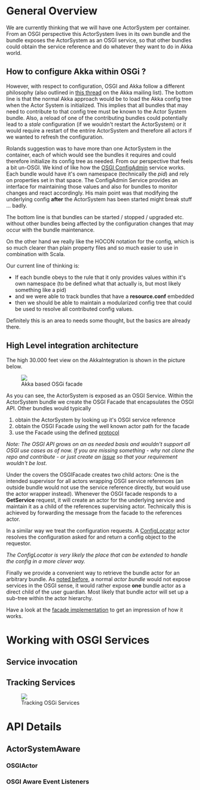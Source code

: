 

# General Overview

We are currently thinking that we will have one ActorSystem per container. From an OSGI perspective this ActorSystem lives in its own bundle and the bundle exposes the ActorSystem as an OSGI service, so that other bundles could obtain the service reference and do whatever they want to do in Akka world.

## How to configure Akka within OSGi ?

However, with respect to configuration, OSGI and Akka follow a different philosophy (also outlined in [this thread](https://groups.google.com/forum/#!topic/akka-user/gWXONNJ-cvw) on the Akka mailing list). The bottom line is that the normal Akka approach would be to load the Akka config tree when the Actor System is initialized. This implies that all bundles that may need to contribute to that config tree must be known to the Actor System bundle. Also, a reload of one of the contributing bundles could potentially lead to a _stale_ configuration (if we wouldn't restart the ActorSystem) or it would require a restart of the entrire ActorSystem and therefore all actors if we wanted to refresh the configuration.

Rolands suggestion was to have more than one ActorSystem in the container, each of which would see the bundles it requires and could therefore initialize its config tree as needed. From our perspective that feels a bit un-OSGI. We kind of like how the [OSGI ConfigAdmin](http://blog.osgi.org/2010/06/how-to-use-config-admin.html) service works. Each bundle would have it's own namespace (technically the _pid_) and rely on properties set in that space. The ConfigAdmin Service provides an interface for maintaining those values and also for bundles to monitor changes and react accordingly. His main point was that modifying the underlying config __after__ the ActorSystem has been started might break stuff ... badly.

The bottom line is that bundles can be started / stopped / upgraded etc. without other bundles being affected by the configuration changes that may occur with the bundle maintenance.

On the other hand we really like the HOCON notation for the config, which is so much clearer than plain property files and so much easier to use in combination with Scala.

Our current line of thinking is:

* If each bundle obeys to the rule that it only provides values within it's own namespace (to be defined what that actually is, but most likely something like a pid)
* and we were able to track bundles that have a __resource.conf__ embedded
* then we should be able to maintain a modularized config tree that could be used to resolve all contributed config values.

Definitely this is an area to needs some thought, but the basics are already there.

## High Level integration architecture

The high 30.000 feet view on the AkkaIntegration is shown in the picture below.

<figure>
	<img src="{{ site.url }}/images/projects/blended/akka/AkkaSystem.png">
	<figcaption>Akka based OSGi facade</figcaption>
</figure>

As you can see, the ActorSystem is exposed as an OSGI Service. Within the ActorSystem bundle we create the OSGI Facade that encapsulates the OSGI API. Other bundles would typically

1. obtain the ActorSystem by looking up it's OSGI service reference
1. obtain the OSGI Facade using the well known actor path for the facade
1. use the Facade using the defined [protocol](https://github.com/woq/de.woq.osgi.java/blob/master/blended-akka/src/main/scala/de/woq/blended/akka/protocol/Protocol.scala)

_Note: The OSGI API grows on an as needed basis and wouldn't support all OSGI use cases as of now. If you are missing something - why not clone the repo and contribute - or just create an [issue](https://github.com/woq-blended/blended/issues?state=open) so that your requirement wouldn't be lost._

Under the covers the OSGIFacade creates two child actors: One is the intended supervisor for all actors wrapping OSGI service references (an outside bundle would not use the service reference directly, but would use the actor wrapper instead). Whenever the OSGI facade responds to a __GetService__ request, it will create an actor for the underlying service and maintain it as a child of the references supervising actor. Technically this is achieved by forwarding the message from the facade to the references actor.

In a similar way we treat the configuration requests. A [ConfigLocator](https://github.com/woq/de.woq.osgi.java/blob/master/blended-akka/src/main/scala/de/woq/blended/akka/internal/ConfigLocator.scala) actor resolves the configuration asked for and return a config object to the requestor.

_The ConfigLocator is very likely the place that can be extended to handle the config in a more clever way._

Finally we provide a convenient way to retrieve the bundle actor for an arbitrary bundle. As [noted before](AkkaIntegration), a normal _actor bundle_ would not expose services in the OSGI sense, it would rather expose __one__ bundle actor as a direct child of the user guardian. Most likely that bundle actor will set up a sub-tree within the actor hierarchy.

Have a look at the [facade implementation](https://github.com/woq/de.woq.osgi.java/blob/master/blended-akka/src/main/scala/de/woq/blended/akka/internal/OSGIFacade.scala) to get an impression of how it works.


# Working with OSGI Services

## Service invocation

## Tracking Services

<figure>
	<img src="{{ site.url }}/images/projects/blended/akka/ServiceTracker.png">
	<figcaption>Tracking OSGi Services</figcaption>
</figure>

# API Details

## ActorSystemAware

### OSGIActor

### OSGI Aware Event Listeners

